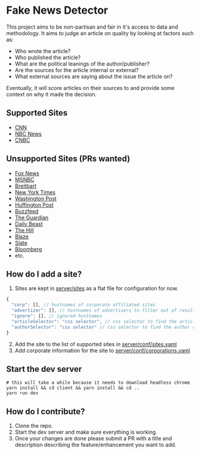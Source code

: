 # Fake News Detector

This project aims to be non-partisan and fair in it's access to data and methodology. It aims to judge an article on quality by looking at factors such as:
- Who wrote the article?
- Who published the article?
- What are the political leanings of the author/publisher?
- Are the sources for the article internal or external?
- What external sources are saying about the issue the article on?

Eventually, it will score articles on their sources to and provide some context on why it made the decision.

## Supported Sites

- [CNN](https://www.cnn.com/)
- [NBC News](https://www.nbcnews.com/)
- [CNBC](https://www.cnbc.com/)

## Unsupported Sites (PRs wanted)

- [Fox News](http://www.foxnews.com/)
- [MSNBC](http://www.msnbc.com/)
- [Breitbart](http://www.breitbart.com/)
- [New York Times](https://www.nytimes.com/)
- [Washington Post](https://www.washingtonpost.com/)
- [Huffington Post](https://www.huffingtonpost.com/)
- [Buzzfeed](https://www.buzzfeed.com/)
- [The Guardian](https://www.theguardian.com/us)
- [Daily Beast](https://www.thedailybeast.com/)
- [The Hill](http://thehill.com/)
- [Blaze](https://www.theblaze.com/)
- [Slate](https://slate.com/)
- [Bloomberg](https://www.bloomberg.com/)
- etc.

## How do I add a site?

1. Sites are kept in [server/sites](https://github.com/cbelsole/fakenewsdetector/tree/master/server/sites) as a flat file for configuration for now.

```js
{
  "corp": [], // hostnames of corporate affiliated sites
  "advertizer": [], // hostnames of advertizers to filter out of results
  "ignore": [], // ignored hostnames
  "articleSelector": "css selector", // css selector to find the article text
  "authorSelector": "css selector" // css selector to find the author of the article
}
```
2. Add the site to the list of supported sites in [server/conf/sites.yaml](https://github.com/cbelsole/fakenewsdetector/tree/master/server/conf/sites.yaml)
3. Add corporate information for the site to [server/conf/corporations.yaml](https://github.com/cbelsole/fakenewsdetector/tree/master/server/conf/corporations.yaml)

## Start the dev server

```
# this will take a while because it needs to download headless chrome
yarn install && cd client && yarn install && cd ..
yarn run dev
```

## How do I contribute?

1. Clone the repo.
2. Start the dev server and make sure everything is working.
3. Once your changes are done please submit a PR with a title and description describing the feature/enhancement you want to add.
